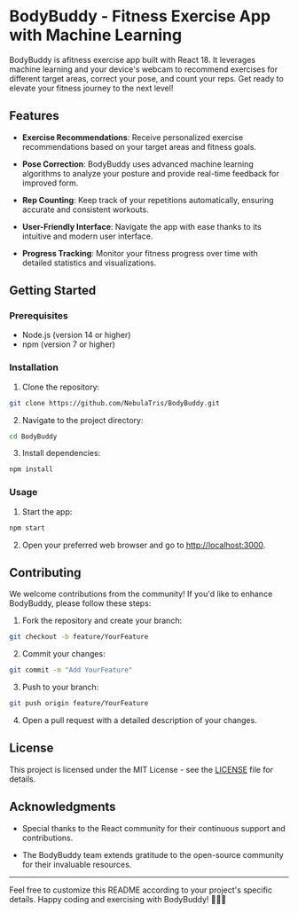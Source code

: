 # BodyBuddy - Fitness Exercise App with Machine Learning

BodyBuddy is afitness exercise app built with React 18. It leverages machine learning and your device's webcam to recommend exercises for different target areas, correct your pose, and count your reps. Get ready to elevate your fitness journey to the next level!

## Features

- **Exercise Recommendations**: Receive personalized exercise recommendations based on your target areas and fitness goals.

- **Pose Correction**: BodyBuddy uses advanced machine learning algorithms to analyze your posture and provide real-time feedback for improved form.

- **Rep Counting**: Keep track of your repetitions automatically, ensuring accurate and consistent workouts.

- **User-Friendly Interface**: Navigate the app with ease thanks to its intuitive and modern user interface.

- **Progress Tracking**: Monitor your fitness progress over time with detailed statistics and visualizations.

## Getting Started

### Prerequisites

- Node.js (version 14 or higher)
- npm (version 7 or higher)

### Installation

1. Clone the repository:

```bash
git clone https://github.com/NebulaTris/BodyBuddy.git
```

2. Navigate to the project directory:

```bash
cd BodyBuddy
```

3. Install dependencies:

```bash
npm install
```

### Usage

1. Start the app:

```bash
npm start
```

2. Open your preferred web browser and go to [http://localhost:3000](http://localhost:3000).

## Contributing

We welcome contributions from the community! If you'd like to enhance BodyBuddy, please follow these steps:

1. Fork the repository and create your branch:

```bash
git checkout -b feature/YourFeature
```

2. Commit your changes:

```bash
git commit -m "Add YourFeature"
```

3. Push to your branch:

```bash
git push origin feature/YourFeature
```

4. Open a pull request with a detailed description of your changes.

## License

This project is licensed under the MIT License - see the [LICENSE](LICENSE) file for details.

## Acknowledgments

- Special thanks to the React community for their continuous support and contributions.

- The BodyBuddy team extends gratitude to the open-source community for their invaluable resources.

---

Feel free to customize this README according to your project's specific details. Happy coding and exercising with BodyBuddy! 🏋️‍♂️💪
